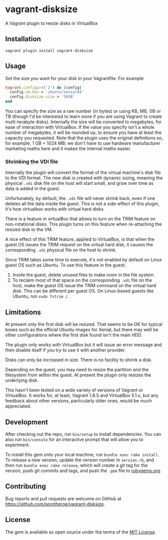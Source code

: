 # vagrant-disksize

A Vagrant plugin to resize disks in VirtualBox


## Installation


```shell
vagrant plugin install vagrant-disksize
```

## Usage

Set the size you want for your disk in your Vagrantfile. For example

```ruby
Vagrant.configure('2') do |config|
  config.vm.box = 'ubuntu/xenial64'
  config.disksize.size = '50GB'
end
```

You can specify the size as a raw number (in bytes) or using KB, MB, GB
or TB (though I'd be interested to learn more if you are using Vagrant
to create multi-terabyte disks). Internally the size will be converted
to megabytes, for ease of interaction with VirtualBox. If the value you
specify isn't a whole number of megabytes, it will be rounded up, to
ensure you have at least the capacity you requested. Note that the
plugin uses the original definitions so, for example, 1 GB = 1024 MB;
we don't have to use hardware manufacturer marketing maths here and
it makes the internal maths easier.

### Shrinking the VDI file

Internally the plugin will convert the format of the virtual machine's
disk file to the VDI format.  The new disk is created with dynamic
sizing, meaning the physical `.vdi` disk file on the host will
start small, and grow over time as data is added in the guest.

Unfortunately, by default, the `.vdi` file will never shrink back,
even if one deletes all the data inside the guest.  This is not
a side-effect of this plugin, it's how virtualbox works with
virtual hard disks.

There is a feature in virtualBox that allows to turn on the TRIM
feature on non-rotational disks.  This plugin turns on this
feature when re-attaching the resized disk to the VM.

A nice effect of this TRIM feature, applied to VirtualBox, is that
when the guest OS issues the TRIM request on the virtual hard disk,
it causes the corresponding `.vdi` physical file on the host to
shrink.

Since TRIM takes some time to execute, it's not enabled by default
on Linux guest OS such as Ubuntu.  To use this feature in the
guest:

1. Inside the guest, delete unused files to make room in the file
   system.
2. To reclaim most of that space on the corresponding `.vdi` file
   on the host, make the guest OS issue the TRIM command on the
   virtual hard disk.  This can be different per guest OS.
   On Linux-based guests like Ubuntu, run `sudo fstrim /`.


## Limitations

At present only the first disk will be resized. That seems to be OK for
typical boxes such as the official Ubuntu images for Xenial, but there may
well be other configurations where the first disk found isn't the main HDD.

The plugin only works with VirtualBox but it will issue an error message
and then disable itself if you try to use it with another provider.

Disks can only be increased in size. There is no facility to shrink a disk.

Depending on the guest, you may need to resize the partition and the filesystem
from within the guest. At present the plugin only resizes the underlying disk.

This hasn't been tested on a wide variety of versions of Vagrant or VirtualBox.
It works for, at least, Vagrant 1.8.5 and VirtualBox 5.1.x, but any
feedback about other versions, particularly older ones, would be much appreciated.

## Development

After checking out the repo, run `bin/setup` to install dependencies.
You can also run `bin/console` for an interactive prompt that will allow you to experiment.

To install this gem onto your local machine, run `bundle exec rake install`.
To release a new version, update the version number in `version.rb`, and then
run `bundle exec rake release`, which will create a git tag for the version,
push git commits and tags, and push the `.gem` file to [rubygems.org](https://rubygems.org).

## Contributing

Bug reports and pull requests are welcome on GitHub at https://github.com/sprotheroe/vagrant-disksize.

## License

The gem is available as open source under the terms of the [MIT License](http://opensource.org/licenses/MIT).

